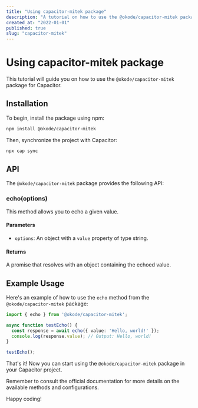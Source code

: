 ```yaml
---
title: "Using capacitor-mitek package"
description: "A tutorial on how to use the @okode/capacitor-mitek package for Capacitor"
created_at: "2022-01-01"
published: true
slug: "capacitor-mitek"
---
```


# Using capacitor-mitek package

This tutorial will guide you on how to use the `@okode/capacitor-mitek` package for Capacitor.

## Installation

To begin, install the package using npm:

```bash
npm install @okode/capacitor-mitek
```

Then, synchronize the project with Capacitor:

```bash
npx cap sync
```

## API

The `@okode/capacitor-mitek` package provides the following API:

### echo(options)

This method allows you to echo a given value.

#### Parameters

- `options`: An object with a `value` property of type string.

#### Returns

A promise that resolves with an object containing the echoed value.

## Example Usage

Here's an example of how to use the `echo` method from the `@okode/capacitor-mitek` package:

```typescript
import { echo } from '@okode/capacitor-mitek';

async function testEcho() {
  const response = await echo({ value: 'Hello, world!' });
  console.log(response.value); // Output: Hello, world!
}

testEcho();
```

That's it! Now you can start using the `@okode/capacitor-mitek` package in your Capacitor project.

Remember to consult the official documentation for more details on the available methods and configurations.

Happy coding!
